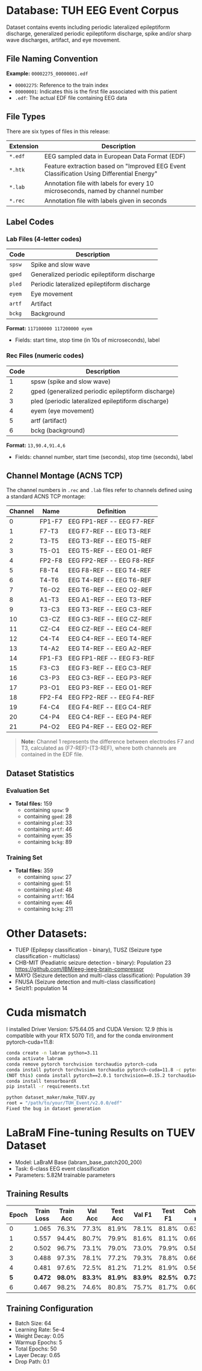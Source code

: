 # Database: TUH EEG Event Corpus

Dataset contains events including periodic lateralized epileptiform discharge, generalized periodic epileptiform discharge, spike and/or sharp wave discharges, artifact, and eye movement.

## File Naming Convention

**Example:** `00002275_00000001.edf`
- `00002275`: Reference to the train index
- `00000001`: Indicates this is the first file associated with this patient
- `.edf`: The actual EDF file containing EEG data

## File Types

There are six types of files in this release:

| Extension | Description |
|-----------|-------------|
| `*.edf` | EEG sampled data in European Data Format (EDF) |
| `*.htk` | Feature extraction based on "Improved EEG Event Classification Using Differential Energy" |
| `*.lab` | Annotation file with labels for every 10 microseconds, named by channel number |
| `*.rec` | Annotation file with labels given in seconds |

## Label Codes

### Lab Files (4-letter codes)

| Code | Description |
|------|-------------|
| `spsw` | Spike and slow wave |
| `gped` | Generalized periodic epileptiform discharge |
| `pled` | Periodic lateralized epileptiform discharge |
| `eyem` | Eye movement |
| `artf` | Artifact |
| `bckg` | Background |

**Format:** `117100000 117200000 eyem`
- Fields: start time, stop time (in 10s of microseconds), label

### Rec Files (numeric codes)

| Code | Description |
|------|-------------|
| 1 | spsw (spike and slow wave) |
| 2 | gped (generalized periodic epileptiform discharge) |
| 3 | pled (periodic lateralized epileptiform discharge) |
| 4 | eyem (eye movement) |
| 5 | artf (artifact) |
| 6 | bckg (background) |

**Format:** `13,90.4,91.4,6`
- Fields: channel number, start time (seconds), stop time (seconds), label

## Channel Montage (ACNS TCP)

The channel numbers in `.rec` and `.lab` files refer to channels defined using a standard ACNS TCP montage:

| Channel | Name | Definition |
|---------|------|------------|
| 0 | FP1-F7 | EEG FP1-REF -- EEG F7-REF |
| 1 | F7-T3 | EEG F7-REF -- EEG T3-REF |
| 2 | T3-T5 | EEG T3-REF -- EEG T5-REF |
| 3 | T5-O1 | EEG T5-REF -- EEG O1-REF |
| 4 | FP2-F8 | EEG FP2-REF -- EEG F8-REF |
| 5 | F8-T4 | EEG F8-REF -- EEG T4-REF |
| 6 | T4-T6 | EEG T4-REF -- EEG T6-REF |
| 7 | T6-O2 | EEG T6-REF -- EEG O2-REF |
| 8 | A1-T3 | EEG A1-REF -- EEG T3-REF |
| 9 | T3-C3 | EEG T3-REF -- EEG C3-REF |
| 10 | C3-CZ | EEG C3-REF -- EEG CZ-REF |
| 11 | CZ-C4 | EEG CZ-REF -- EEG C4-REF |
| 12 | C4-T4 | EEG C4-REF -- EEG T4-REF |
| 13 | T4-A2 | EEG T4-REF -- EEG A2-REF |
| 14 | FP1-F3 | EEG FP1-REF -- EEG F3-REF |
| 15 | F3-C3 | EEG F3-REF -- EEG C3-REF |
| 16 | C3-P3 | EEG C3-REF -- EEG P3-REF |
| 17 | P3-O1 | EEG P3-REF -- EEG O1-REF |
| 18 | FP2-F4 | EEG FP2-REF -- EEG F4-REF |
| 19 | F4-C4 | EEG F4-REF -- EEG C4-REF |
| 20 | C4-P4 | EEG C4-REF -- EEG P4-REF |
| 21 | P4-O2 | EEG P4-REF -- EEG O2-REF |

> **Note:** Channel 1 represents the difference between electrodes F7 and T3, calculated as (F7-REF)-(T3-REF), where both channels are contained in the EDF file.

## Dataset Statistics

### Evaluation Set
- **Total files:** 159
  - containing `spsw`: 9
  - containing `gped`: 28
  - containing `pled`: 33
  - containing `artf`: 46
  - containing `eyem`: 35
  - containing `bckg`: 89

### Training Set
- **Total files:** 359
  - containing `spsw`: 27
  - containing `gped`: 51
  - containing `pled`: 48
  - containing `artf`: 164
  - containing `eyem`: 46
  - containing `bckg`: 211
 
# Other Datasets:
- TUEP (Epilepsy classification - binary), TUSZ (Seizure type classification - multiclass)
- CHB-MIT (Peadiatric seizure detection - binary): Population 23 https://github.com/IBM/eeg-ieeg-brain-compressor
- MAYO (Seizure detection and multi-class classification): Population 39
- FNUSA (Seizure detection and multi-class classification)
- SeizIt1: population 14

# Cuda mismatch
I installed Driver Version: 575.64.05 and CUDA Version: 12.9 (this is compatible with your RTX 5070 Ti!), and for the conda environment pytorch-cuda=11.8:
```bash
conda create -n labram python=3.11
conda activate labram
conda remove pytorch torchvision torchaudio pytorch-cuda
conda install pytorch torchvision torchaudio pytorch-cuda=11.8 -c pytorch -c nvidia
(NOT this) conda install pytorch==2.0.1 torchvision==0.15.2 torchaudio==2.0.2 pytorch-cuda=11.8 -c pytorch -c nvidia
conda install tensorboardX
pip install -r requirements.txt

python dataset_maker/make_TUEV.py
root = "/path/to/your/TUH_Event/v2.0.0/edf"
Fixed the bug in dataset generation
```

# LaBraM Fine-tuning Results on TUEV Dataset
- Model: LaBraM Base (labram_base_patch200_200)
- Task: 6-class EEG event classification
- Parameters: 5.82M trainable parameters

## Training Results

| Epoch | Train Loss | Train Acc | Val Acc | Test Acc | Val F1 | Test F1 | Cohen's κ |
|-------|------------|-----------|---------|----------|--------|---------|-----------|
| 0     | 1.065      | 76.3%     | 77.3%   | 81.9%    | 78.1%  | 81.8%   | 0.632     |
| 1     | 0.557      | 94.4%     | 80.7%   | 79.9%    | 81.6%  | 81.1%   | 0.693     |
| 2     | 0.502      | 96.7%     | 73.1%   | 79.0%    | 73.0%  | 79.9%   | 0.580     |
| 3     | 0.488      | 97.3%     | 78.1%   | 77.2%    | 79.3%  | 78.8%   | 0.660     |
| 4     | 0.481      | 97.6%     | 72.5%   | 81.2%    | 71.2%  | 81.9%   | 0.567     |
| **5** | **0.472**  | **98.0%** | **83.3%** | **81.9%** | **83.9%** | **82.5%** | **0.734** |
| 6     | 0.467      | 98.2%     | 74.6%   | 80.8%    | 75.7%  | 81.7%   | 0.605     |

## Training Configuration
- Batch Size: 64
- Learning Rate: 5e-4
- Weight Decay: 0.05
- Warmup Epochs: 5
- Total Epochs: 50 
- Layer Decay: 0.65
- Drop Path: 0.1
